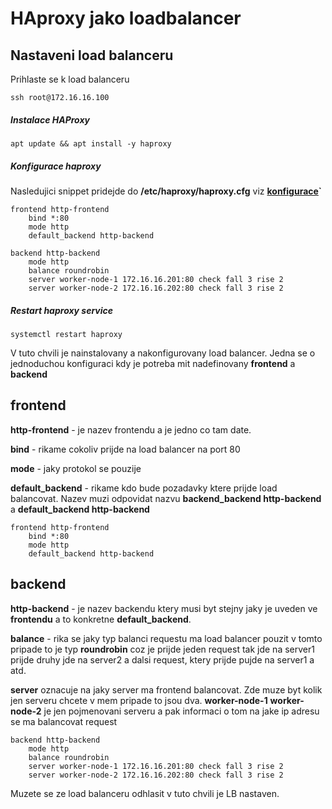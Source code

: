 # HAproxy jako loadbalancer

## Nastaveni load balanceru
Prihlaste se k load balanceru
```
ssh root@172.16.16.100
```
##### Instalace HAProxy
```
apt update && apt install -y haproxy
```
##### Konfigurace haproxy
Nasledujici snippet pridejde do **/etc/haproxy/haproxy.cfg** viz **[konfigurace](/haproxy/haproxy.cfg)`**
```
frontend http-frontend
    bind *:80
    mode http
    default_backend http-backend

backend http-backend
    mode http
    balance roundrobin
    server worker-node-1 172.16.16.201:80 check fall 3 rise 2
    server worker-node-2 172.16.16.202:80 check fall 3 rise 2
```
##### Restart haproxy service
```
systemctl restart haproxy
```
V tuto chvili je nainstalovany a nakonfigurovany load balancer. Jedna se o jednoduchou konfiguraci kdy je potreba mit nadefinovany __frontend__ a __backend__

## frontend
__http-frontend__ - je nazev frontendu a je jedno co tam date.

__bind__ - rikame cokoliv prijde na load balancer na port 80

__mode__ - jaky protokol se pouzije

__default_backend__ - rikame kdo bude pozadavky ktere prijde load balancovat. Nazev muzi odpovidat nazvu __backend_backend http-backend__ a __default_backend http-backend__

```
frontend http-frontend
    bind *:80
    mode http
    default_backend http-backend
```

## backend
__http-backend__ - je nazev backendu ktery musi byt stejny jaky je uveden ve __frontendu__ a to konkretne __default_backend__.

__balance__ - rika se jaky typ balanci requestu ma load balancer pouzit v tomto pripade to je typ __roundrobin__ coz je prijde jeden request tak jde na server1 prijde druhy jde na server2 a dalsi request, ktery prijde pujde na server1 a atd.

__server__ oznacuje na jaky server ma frontend balancovat. Zde muze byt kolik jen serveru chcete v mem pripade to jsou dva. __worker-node-1__ __worker-node-2__ je jen pojmenovani serveru a pak informaci o tom na jake ip adresu se ma balancovat request

```
backend http-backend
    mode http
    balance roundrobin
    server worker-node-1 172.16.16.201:80 check fall 3 rise 2
    server worker-node-2 172.16.16.202:80 check fall 3 rise 2

```

Muzete se ze load balanceru odhlasit v tuto chvili je LB nastaven.